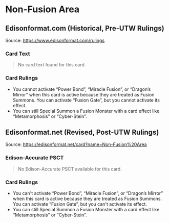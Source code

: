 # Non-Fusion Area

## Edisonformat.com (Historical, Pre-UTW Rulings)

Source: https://www.edisonformat.com/rulings

### Card Text

> No card text found for this card.

### Card Rulings

*   You cannot activate “Power Bond”, “Miracle Fusion”, or “Dragon’s Mirror” when this card is active because they are treated as Fusion Summons. You can activate “Fusion Gate”, but you cannot activate its effect.
*   You can still Special Summon a Fusion Monster with a card effect like “Metamorphosis” or “Cyber-Stein”.

## Edisonformat.net (Revised, Post-UTW Rulings)

Source: https://edisonformat.net/card?name=Non-Fusion%20Area

### Edison-Accurate PSCT

> No Edison-Accurate PSCT available for this card.

### Card Rulings

*   You can't activate “Power Bond”, “Miracle Fusion”, or “Dragon’s Mirror” when this card is active because they are treated as Fusion Summons. You can activate “Fusion Gate”, but you can't activate its effect.
*   You can still Special Summon a Fusion Monster with a card effect like “Metamorphosis” or “Cyber-Stein”.
            